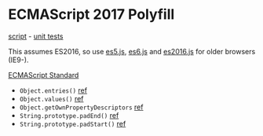 # ECMAScript 2017 Polyfill

[script](es2017.js) -
[unit tests](https://inexorabletash.github.io/polyfill/tests/es2017.html)

This assumes ES2016, so use [es5.js](es5.js), [es6.js](es6.js) and [es2016.js](es2016.js) for older browsers (IE9-).

[ECMAScript Standard](http://www.ecma-international.org/ecma-262/)

* `Object.entries()` [ref](https://tc39.github.io/ecma262/#sec-object.entries)
* `Object.values()` [ref](https://tc39.github.io/ecma262/#sec-object.values)
* `Object.getOwnPropertyDescriptors` [ref](https://tc39.github.io/ecma262/#sec-object.getownpropertydescriptors)
* `String.prototype.padEnd()` [ref](https://tc39.github.io/ecma262/#sec-string.prototype.padend)
* `String.prototype.padStart()` [ref](https://tc39.github.io/ecma262/#sec-string.prototype.padstart)
